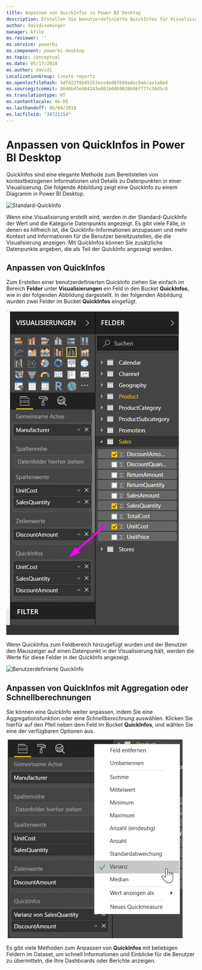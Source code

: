 ```yaml
---
title: Anpassen von QuickInfos in Power BI Desktop
description: Erstellen Sie benutzerdefinierte QuickInfos für Visualisierungen mithilfe von Drag & Drop.
author: davidiseminger
manager: kfile
ms.reviewer: ''
ms.service: powerbi
ms.component: powerbi-desktop
ms.topic: conceptual
ms.date: 05/17/2018
ms.author: davidi
LocalizationGroup: Create reports
ms.openlocfilehash: 5dfd22f8b45253ece4ed8f699adec9abcaa1a8ed
ms.sourcegitcommit: 80d6b45eb84243e801b60b9038b9bff77c30d5c8
ms.translationtype: HT
ms.contentlocale: de-DE
ms.lasthandoff: 06/04/2018
ms.locfileid: "34721154"
---
```

# <a name="customizing-tooltips-in-power-bi-desktop"></a>Anpassen von QuickInfos in Power BI Desktop
QuickInfos sind eine elegante Methode zum Bereitstellen von kontextbezogenen Informationen und Details zu Datenpunkten in einer Visualisierung. Die folgende Abbildung zeigt eine QuickInfo zu einem Diagramm in Power BI Desktop.

![Standard-QuickInfo](media/desktop-custom-tooltips/custom-tooltips-1.png)

Wenn eine Visualisierung erstellt wird, werden in der Standard-QuickInfo der Wert und die Kategorie Datenpunkts angezeigt. Es gibt viele Fälle, in denen es hilfreich ist, die QuickInfo-Informationen anzupassen und mehr Kontext und Informationen für die Benutzer bereitzustellen, die die Visualisierung anzeigen. Mit QuickInfos können Sie zusätzliche Datenpunkte angeben, die als Teil der QuickInfo angezeigt werden.

## <a name="how-to-customize-tooltips"></a>Anpassen von QuickInfos
Zum Erstellen einer benutzerdefinierten QuickInfo ziehen Sie einfach im Bereich **Felder** unter **Visualisierungen** ein Feld in den Bucket **QuickInfos**, wie in der folgenden Abbildung dargestellt. In der folgenden Abbildung wurden zwei Felder im Bucket **QuickInfos** eingefügt.

![Hinzufügen von QuickInfo-Feldern](media/desktop-custom-tooltips/custom-tooltips-2.png)

Wenn QuickInfos zum Feldbereich hinzugefügt wurden und der Benutzer den Mauszeiger auf einen Datenpunkt in der Visualisierung hält, werden die Werte für diese Felder in der QuickInfo angezeigt.

![Benutzerdefinierte QuickInfo](media/desktop-custom-tooltips/custom-tooltips-3.png)

## <a name="customizing-tooltips-with-aggregation-or-quick-calcs"></a>Anpassen von QuickInfos mit Aggregation oder Schnellberechnungen
Sie können eine QuickInfo weiter anpassen, indem Sie eine Aggregationsfunktion oder eine *Schnellberechnung* auswählen. Klicken Sie hierfür auf den Pfeil neben dem Feld im Bucket **QuickInfos**, und wählen Sie eine der verfügbaren Optionen aus.

![QuickInfo mit Schnellberechnung](media/desktop-custom-tooltips/custom-tooltips-4.png)

Es gibt viele Methoden zum Anpassen von **QuickInfos** mit beliebigen Feldern im Dataset, um schnell Informationen und Einblicke für die Benutzer zu übermitteln, die Ihre Dashboards oder Berichte anzeigen.

